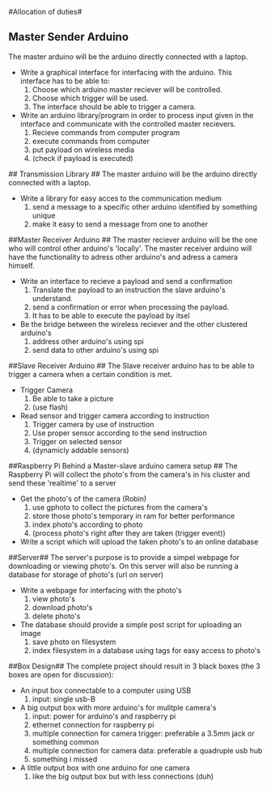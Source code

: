  
#Allocation of duties#
## Master Sender Arduino ##
The master arduino will be the arduino directly connected with a laptop. <br/>
<ul>
	<li>
	Write a graphical interface for interfacing with the arduino. This interface has to be able to:
		<ol>
			<li>
				Choose which arduino master reciever will be controlled.
			</li>
			<li>
				Choose which trigger will be used.
			</li>
			<li>
				The interface should be able to trigger a camera. 
			</li>
		</ol>
	</li>
	<li>
		Write an arduino library/program in order to process input given in the interface and communicate with the controlled master recievers.
			<ol>
				<li>
					Recieve commands from computer program
				</li>	
				<li>
					execute commands from computer
				</li>
				<li>
					put payload on wireless media
				</li>
				<li>
					(check if payload is executed)
				</li>
			</ol>
	</li>
</ul>
## Transmission Library ##
The master arduino will be the arduino directly connected with a laptop. <br/>
<ul>
	<li>
	Write a library for easy acces to the communication medium
		<ol>
			<li>
				send a message to a specific other arduino identified by something unique
			</li>
			<li>
				make it easy to send a message from one to another			
			</li>
		</ol>
	</li>	
</ul>
##Master Receiver Arduino ##
The master reciever arduino will be the one who will control other arduino's 'locally'. The master receiver arduino will have the functionality to adress other arduino's and adress a camera himself.
<ul>
	<li>
	Write an interface to recieve a payload and send a confirmation
		<ol>
			<li>
				Translate the payload to an instruction the slave arduino's understand.
			</li>
			<li>
				send a confirmation or error when processing the payload.
			</li>
			<li>
				It has to be able to execute the payload by itsel
			</li>
		</ol>
	</li>
	<li>
		Be the bridge between the wireless reciever and the other clustered arduino's
			<ol>
				<li>
					address other arduino's using spi
				</li>	
				<li>
					send data to other arduino's using spi
				</li>				
			</ol>
	</li>
</ul>
##Slave Receiver Arduino ##
The Slave receiver arduino has to be able to trigger a camera when a certain condition is met.
<ul>
	<li>
	Trigger Camera
		<ol>
			<li>
				Be able to take a picture
			</li>
			<li>
				(use flash)
			</li>
		</ol>
	</li>
	<li>
	Read sensor and trigger camera according to instruction
			<ol>
				<li>
					Trigger camera by use of instruction
				</li>	
				<li>
					Use proper sensor according to the send instruction 
				</li>
				<li>
					Trigger on selected sensor
				</li>
				<li>
					(dynamicly addable sensors)
				</li>
			</ol>
	</li>
</ul>
##Raspberry Pi Behind a Master-slave arduino camera setup ##
The Raspberry Pi will collect the photo's from the camera's in his cluster and send these 'realtime' to a server
<ul>
	<li>
	Get the photo's of the camera (Robin)
		<ol>
			<li>
				use gphoto to collect the pictures from the camera's
			</li>
			<li>
				store those photo's temporary in ram for better performance
			</li>
			<li>
				index photo's according to photo
			</li>
			<li>
				(process photo's right after they are taken (trigger event))
			</li>
		</ol>
	</li>
	<li>
		Write a script which will upload the taken photo's to an online database
	</li>
</ul>
##Server##
The server's purpose is to provide a simpel webpage for downloading or viewing photo's. On this server will also be running a database for storage of photo's (url on server)
<ul>
	<li>
	Write a webpage for interfacing with the photo's
		<ol>
			<li>
				view photo's
			</li>
			<li>
				download photo's
			</li>
			<li>
				delete photo's
			</li>
		</ol>
	</li>
	<li>
		The database should provide a simple post script for uploading an image
			<ol>
				<li>
					save photo on filesystem
				</li>	
				<li>
					index filesystem in a database using tags for easy access to photo's
				</li>
			</ol>
	</li>
</ul>
##Box Design##
The complete project should result in 3 black boxes (the 3 boxes are open for discussion):
<ul>
	<li>
		An input box connectable to a computer using USB
		<ol>
			<li>
				input: single usb-B
			</li>
		</ol>		
	</li>
	<li>
		A big output box with more arduino's for mulitple camera's
		<ol>
			<li>
				input: power for arduino's and raspberry pi
			</li>
			<li>
				ethernet connection for raspberry pi 
			</li>
			<li>
				multiple connection for camera trigger: preferable a 3.5mm jack or something common
			</li>
			<li>
				multiple connection for camera data: preferable a quadruple usb hub
			</li>
			<li>
				something i missed
			</li>
		</ol>
	</li>
	<li>	
		A little output box with one arduino for one camera
		<ol>
			<li>
				like the big output box but with less connections (duh)
			</li>
		</ol>
	</li>
</ul>


